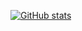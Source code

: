 [![GitHub stats](https://github-readme-stats.vercel.app/api?username=TheBenster)](https://github.com/TheBenster/github-readme-stats)
